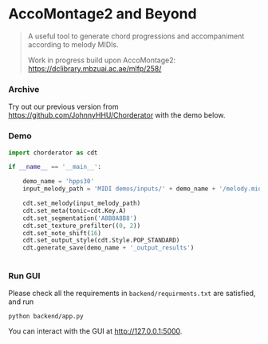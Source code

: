 # AccoMontage2 and Beyond

> A useful tool to generate chord progressions and accompaniment according to melody MIDIs.
> 
> Work in progress build upon AccoMontage2: https://dclibrary.mbzuai.ac.ae/mlfp/258/



### Archive
Try out our previous version from https://github.com/JohnnyHHU/Chorderator with the demo below.

### Demo

```python
import chorderator as cdt

if __name__ == '__main__':

    demo_name = 'hpps30'
    input_melody_path = 'MIDI demos/inputs/' + demo_name + '/melody.mid'

    cdt.set_melody(input_melody_path)
    cdt.set_meta(tonic=cdt.Key.A)
    cdt.set_segmentation('A8B8A8B8')
    cdt.set_texture_prefilter((0, 2))
    cdt.set_note_shift(16)
    cdt.set_output_style(cdt.Style.POP_STANDARD)
    cdt.generate_save(demo_name + '_output_results')
    
```

### Run GUI

Please check all the requirements in ``backend/requirments.txt`` are satisfied, and run

```
python backend/app.py
```

You can interact with the GUI at http://127.0.0.1:5000.